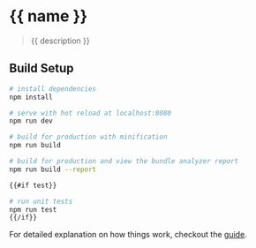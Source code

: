 # {{ name }}

> {{ description }}

## Build Setup

``` bash
# install dependencies
npm install

# serve with hot reload at localhost:8080
npm run dev

# build for production with minification
npm run build

# build for production and view the bundle analyzer report
npm run build --report

{{#if test}}

# run unit tests
npm run test
{{/if}}

```

For detailed explanation on how things work, checkout the [guide](https://github.com/ant-ife/vue-biz-app-template).
